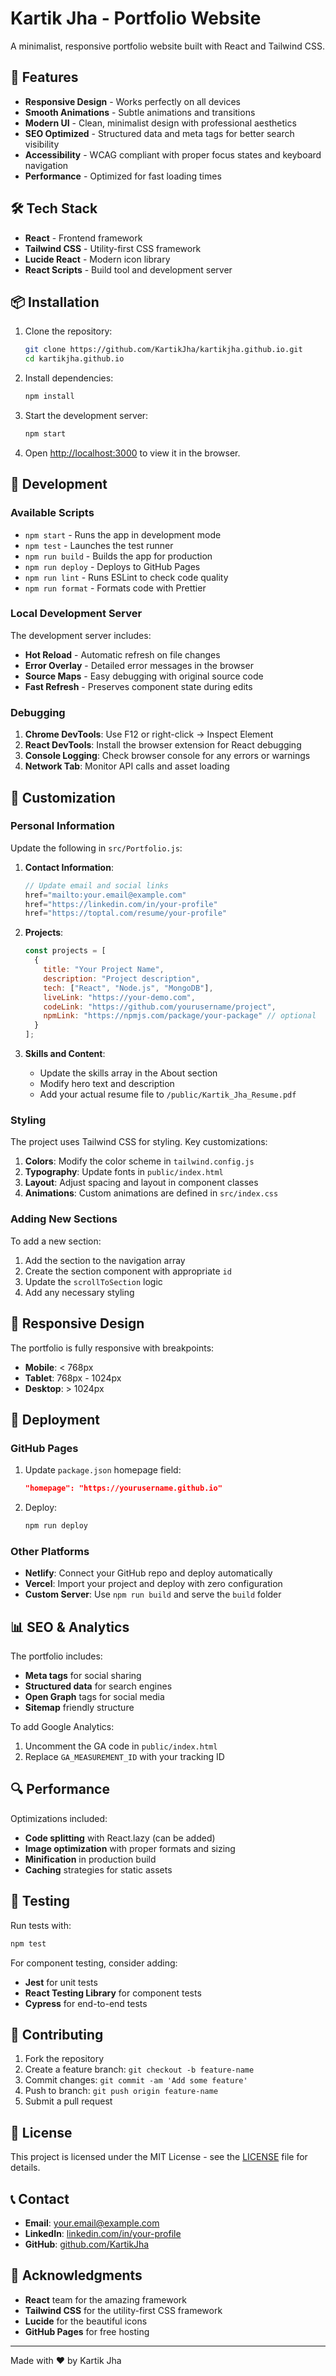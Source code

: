 # Kartik Jha - Portfolio Website

A minimalist, responsive portfolio website built with React and Tailwind CSS.

## 🚀 Features

- **Responsive Design** - Works perfectly on all devices
- **Smooth Animations** - Subtle animations and transitions
- **Modern UI** - Clean, minimalist design with professional aesthetics
- **SEO Optimized** - Structured data and meta tags for better search visibility
- **Accessibility** - WCAG compliant with proper focus states and keyboard navigation
- **Performance** - Optimized for fast loading times

## 🛠️ Tech Stack

- **React** - Frontend framework
- **Tailwind CSS** - Utility-first CSS framework
- **Lucide React** - Modern icon library
- **React Scripts** - Build tool and development server

## 📦 Installation

1. Clone the repository:
   ```bash
   git clone https://github.com/KartikJha/kartikjha.github.io.git
   cd kartikjha.github.io
   ```

2. Install dependencies:
   ```bash
   npm install
   ```

3. Start the development server:
   ```bash
   npm start
   ```

4. Open [http://localhost:3000](http://localhost:3000) to view it in the browser.

## 🔧 Development

### Available Scripts

- `npm start` - Runs the app in development mode
- `npm test` - Launches the test runner
- `npm run build` - Builds the app for production
- `npm run deploy` - Deploys to GitHub Pages
- `npm run lint` - Runs ESLint to check code quality
- `npm run format` - Formats code with Prettier

### Local Development Server

The development server includes:
- **Hot Reload** - Automatic refresh on file changes
- **Error Overlay** - Detailed error messages in the browser
- **Source Maps** - Easy debugging with original source code
- **Fast Refresh** - Preserves component state during edits

### Debugging

1. **Chrome DevTools**: Use F12 or right-click → Inspect Element
2. **React DevTools**: Install the browser extension for React debugging
3. **Console Logging**: Check browser console for any errors or warnings
4. **Network Tab**: Monitor API calls and asset loading

## 🎨 Customization

### Personal Information

Update the following in `src/Portfolio.js`:

1. **Contact Information**:
   ```javascript
   // Update email and social links
   href="mailto:your.email@example.com"
   href="https://linkedin.com/in/your-profile"
   href="https://toptal.com/resume/your-profile"
   ```

2. **Projects**:
   ```javascript
   const projects = [
     {
       title: "Your Project Name",
       description: "Project description",
       tech: ["React", "Node.js", "MongoDB"],
       liveLink: "https://your-demo.com",
       codeLink: "https://github.com/yourusername/project",
       npmLink: "https://npmjs.com/package/your-package" // optional
     }
   ];
   ```

3. **Skills and Content**:
   - Update the skills array in the About section
   - Modify hero text and description
   - Add your actual resume file to `/public/Kartik_Jha_Resume.pdf`

### Styling

The project uses Tailwind CSS for styling. Key customizations:

1. **Colors**: Modify the color scheme in `tailwind.config.js`
2. **Typography**: Update fonts in `public/index.html`
3. **Layout**: Adjust spacing and layout in component classes
4. **Animations**: Custom animations are defined in `src/index.css`

### Adding New Sections

To add a new section:

1. Add the section to the navigation array
2. Create the section component with appropriate `id`
3. Update the `scrollToSection` logic
4. Add any necessary styling

## 📱 Responsive Design

The portfolio is fully responsive with breakpoints:
- **Mobile**: < 768px
- **Tablet**: 768px - 1024px
- **Desktop**: > 1024px

## 🚀 Deployment

### GitHub Pages

1. Update `package.json` homepage field:
   ```json
   "homepage": "https://yourusername.github.io"
   ```

2. Deploy:
   ```bash
   npm run deploy
   ```

### Other Platforms

- **Netlify**: Connect your GitHub repo and deploy automatically
- **Vercel**: Import your project and deploy with zero configuration
- **Custom Server**: Use `npm run build` and serve the `build` folder

## 📊 SEO & Analytics

The portfolio includes:
- **Meta tags** for social sharing
- **Structured data** for search engines
- **Open Graph** tags for social media
- **Sitemap** friendly structure

To add Google Analytics:
1. Uncomment the GA code in `public/index.html`
2. Replace `GA_MEASUREMENT_ID` with your tracking ID

## 🔍 Performance

Optimizations included:
- **Code splitting** with React.lazy (can be added)
- **Image optimization** with proper formats and sizing
- **Minification** in production build
- **Caching** strategies for static assets

## 🧪 Testing

Run tests with:
```bash
npm test
```

For component testing, consider adding:
- **Jest** for unit tests
- **React Testing Library** for component tests
- **Cypress** for end-to-end tests

## 🤝 Contributing

1. Fork the repository
2. Create a feature branch: `git checkout -b feature-name`
3. Commit changes: `git commit -am 'Add some feature'`
4. Push to branch: `git push origin feature-name`
5. Submit a pull request

## 📄 License

This project is licensed under the MIT License - see the [LICENSE](LICENSE) file for details.

## 📞 Contact

- **Email**: [your.email@example.com](mailto:your.email@example.com)
- **LinkedIn**: [linkedin.com/in/your-profile](https://linkedin.com/in/your-profile)
- **GitHub**: [github.com/KartikJha](https://github.com/KartikJha)

## 🙏 Acknowledgments

- **React** team for the amazing framework
- **Tailwind CSS** for the utility-first CSS framework
- **Lucide** for the beautiful icons
- **GitHub Pages** for free hosting

---

Made with ❤️ by Kartik Jha
